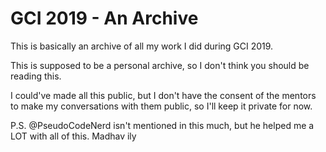 # GCI 2019 - An Archive

This is basically an archive of all my work I did during GCI 2019.

This is supposed to be a personal archive, so I don't think you should be reading this.

I could've made all this public, but I don't have the consent of the mentors to make my conversations with them public, so I'll keep it private for now.

P.S. @PseudoCodeNerd isn't mentioned in this much, but he helped me a LOT with all of this. Madhav ily